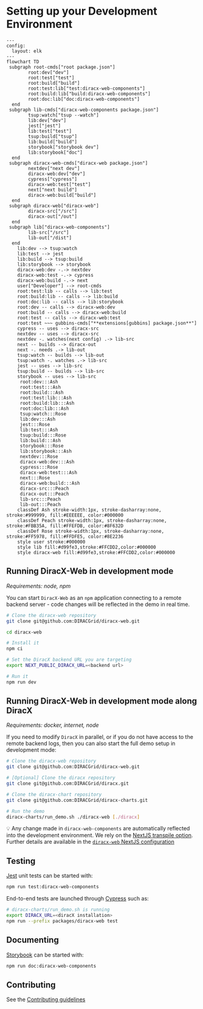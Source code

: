 # Setting up your Development Environment

```mermaid
---
config:
  layout: elk
---
flowchart TD
 subgraph root-cmds["root package.json"]
        root:dev["dev"]
        root:test["test"]
        root:build["build"]
        root:test:lib["test:diracx-web-components"]
        root:build:lib["build:diracx-web-components"]
        root:doc:lib["doc:diracx-web-components"]
  end
 subgraph lib-cmds["diracx-web-components package.json"]
        tsup:watch["tsup --watch"]
        lib:dev["dev"]
        jest["jest"]
        lib:test["test"]
        tsup:build["tsup"]
        lib:build["build"]
        storybook["storybook dev"]
        lib:storybook["doc"]
  end
 subgraph diracx-web-cmds["diracx-web package.json"]
        nextdev["next dev"]
        diracx-web:dev["dev"]
        cypress["cypress"]
        diracx-web:test["test"]
        next["next build"]
        diracx-web:build["build"]
  end
 subgraph diracx-web["diracx-web"]
        diracx-src["/src"]
        diracx-out["/out"]
  end
 subgraph lib["diracx-web-components"]
        lib-src["/src"]
        lib-out["/dist"]
  end
    lib:dev --> tsup:watch
    lib:test --> jest
    lib:build --> tsup:build
    lib:storybook --> storybook
    diracx-web:dev -.-> nextdev
    diracx-web:test -.-> cypress
    diracx-web:build -.-> next
    user["Developer"] --> root-cmds
    root:test:lib -- calls --> lib:test
    root:build:lib -- calls --> lib:build
    root:doc:lib -- calls --> lib:storybook
    root:dev -- calls --> diracx-web:dev
    root:build -- calls --> diracx-web:build
    root:test -- calls --> diracx-web:test
    root:test ~~~ gubbins-cmds["**extensions[gubbins] package.json**"]
    cypress -- uses --> diracx-src
    nextdev -- uses --> diracx-src
    nextdev -. watches(next config) .-> lib-src
    next -- builds --> diracx-out
    next -. needs .-> lib-out
    tsup:watch -- builds --> lib-out
    tsup:watch -. watches .-> lib-src
    jest -- uses --> lib-src
    tsup:build -- builds --> lib-src
    storybook -- uses --> lib-src
     root:dev:::Ash
     root:test:::Ash
     root:build:::Ash
     root:test:lib:::Ash
     root:build:lib:::Ash
     root:doc:lib:::Ash
     tsup:watch:::Rose
     lib:dev:::Ash
     jest:::Rose
     lib:test:::Ash
     tsup:build:::Rose
     lib:build:::Ash
     storybook:::Rose
     lib:storybook:::Ash
     nextdev:::Rose
     diracx-web:dev:::Ash
     cypress:::Rose
     diracx-web:test:::Ash
     next:::Rose
     diracx-web:build:::Ash
     diracx-src:::Peach
     diracx-out:::Peach
     lib-src:::Peach
     lib-out:::Peach
    classDef Ash stroke-width:1px, stroke-dasharray:none, stroke:#999999, fill:#EEEEEE, color:#000000
    classDef Peach stroke-width:1px, stroke-dasharray:none, stroke:#FBB35A, fill:#FFEFDB, color:#8F632D
    classDef Rose stroke-width:1px, stroke-dasharray:none, stroke:#FF5978, fill:#FFDFE5, color:#8E2236
    style user stroke:#000000
    style lib fill:#d99fe3,stroke:#FFCDD2,color:#000000
    style diracx-web fill:#d99fe3,stroke:#FFCDD2,color:#000000
```

## Running DiracX-Web in development mode

_Requirements: node, npm_

You can start `DiracX-Web` as an `npm` application connecting to a remote backend server - code changes will be reflected in the demo in real time.

```bash
# Clone the diracx-web repository
git clone git@github.com:DIRACGrid/diracx-web.git

cd diracx-web

# Install it
npm ci

# Set the DiracX backend URL you are targeting
export NEXT_PUBLIC_DIRACX_URL=<backend url>

# Run it
npm run dev
```

## Running DiracX-Web in development mode along DiracX

_Requirements: docker, internet, node_

If you need to modify `DiracX` in parallel, or if you do not have access to the remote backend logs,
then you can also start the full demo setup in development mode:

```bash
# Clone the diracx-web repository
git clone git@github.com:DIRACGrid/diracx-web.git

# [Optional] Clone the diracx repository
git clone git@github.com:DIRACGrid/diracx.git

# Clone the diracx-chart repository
git clone git@github.com:DIRACGrid/diracx-charts.git

# Run the demo
diracx-charts/run_demo.sh ./diracx-web [./diracx]
```

:bulb: Any change made in `diracx-web-components` are automatically reflected into the development environment. We rely on the [NextJS transpile option](https://nextjs.org/docs/app/api-reference/config/next-config-js/transpilePackages). Further details are available in the [`diracx-web` NextJS configuration](../../packages/diracx-web/next.config.js)

## Testing

[Jest](https://jestjs.io/) unit tests can be started with:

```bash
npm run test:diracx-web-components
```

End-to-end tests are launched through [Cypress](https://www.cypress.io/) such as:

```bash
# diracx-charts/run_demo.sh is running
export DIRACX_URL=<diracX installation>
npm run --prefix packages/diracx-web test
```

## Documenting

[Storybook]((https://storybook.js.org/docs)) can be started with:

```bash
npm run doc:diracx-web-components
```

## Contributing

See the [Contributing guidelines](/CONTRIBUTING.md)